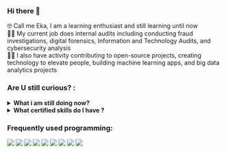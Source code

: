### Hi there 👋
🤓 Call me Eka, I am a learning enthusiast and still learning until now </br>
👨‍💻 My current job does internal audits including conducting fraud investigations, digital forensics, Information and Technology Audits, and cybersecurity analysis </br>
🐱‍🚀 I also have activity contributing to open-source projects, creating technology to elevate people, building machine learning apps, and big data analytics projects </br>

### Are U still curious? :
<details>
 <summary><strong>What i am still doing now?</strong></summary>
    - 😎 I am currently working in the field of internal audit on government </br>
    - 👯 I’m looking to collaborate on Machine Learning Projects, IoT Projects and Cybersecurity Awareness </br>
    - 🐱‍🏍 I'm still learning to empower the people around me </br>
    - 📫 Wanna to collab 😁 just <a href="mailto:ekacsisfreeman@gmail.com">Email me!</a>  </br>
</details>

<details>
 <summary><strong>What certified skills do I have ?</strong></summary>
    - 🍳 Forensic Auditor </br>
    - 🕵️‍♀️ Investigation </br>
    - 🤖 Information Technology Audit </br>
    - 🐱‍👤 Cyber Security Analyst </br>
    - 📚 Data Scientist Practitioner</br>
    - 💻 Computer Forensics </br>
    - 📲 Mobile Phone Forensics </br>
    - 😂 subscribe to my channel <a href="https://www.youtube.com/channel/UC2Jvlgvg6bwGFw-CW-IP_xw)https://www.youtube.com/channel/UC2Jvlgvg6bwGFw-CW-IP_xw">AuditorZamaNow</a>  </br>
</details>

### Frequently used programming:
<p>
    <img src="https://img.shields.io/badge/Python-3776AB?style=for-the-badge&logo=python&logoColor=white" />
    <img src="https://img.shields.io/badge/PHP-777BB4?style=for-the-badge&logo=php&logoColor=white" />
    <img src="https://img.shields.io/badge/Android-3DDC84?style=for-the-badge&logo=android&logoColor=white" />
    <img src="https://img.shields.io/badge/Hugo-FF4088?style=for-the-badge&logo=hugo&logoColor=white" />
    <img src="https://img.shields.io/badge/MySQL-00000F?style=for-the-badge&logo=mysql&logoColor=white" />
    <img src="https://img.shields.io/badge/Amazon_AWS-232F3E?style=for-the-badge&logo=amazon-aws&logoColor=white" />
    <img src="https://img.shields.io/badge/Google_Cloud-4285F4?style=for-the-badge&logo=google-cloud&logoColor=white" />
    <img src="https://img.shields.io/badge/Windows-0078D6?style=for-the-badge&logo=windows&logoColor=white" />
    <img src="https://img.shields.io/badge/Linux-FCC624?style=for-the-badge&logo=linux&logoColor=black" />
</p>

